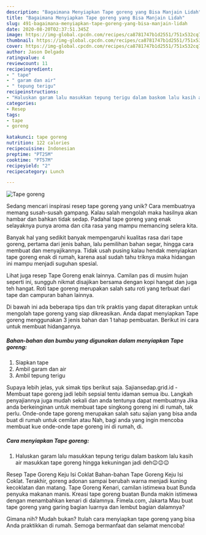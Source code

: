 ```yaml
---
description: "Bagaimana Menyiapkan Tape goreng yang Bisa Manjain Lidah"
title: "Bagaimana Menyiapkan Tape goreng yang Bisa Manjain Lidah"
slug: 491-bagaimana-menyiapkan-tape-goreng-yang-bisa-manjain-lidah
date: 2020-08-20T02:37:51.345Z
image: https://img-global.cpcdn.com/recipes/ca8781747b1d2551/751x532cq70/tape-goreng-foto-resep-utama.jpg
thumbnail: https://img-global.cpcdn.com/recipes/ca8781747b1d2551/751x532cq70/tape-goreng-foto-resep-utama.jpg
cover: https://img-global.cpcdn.com/recipes/ca8781747b1d2551/751x532cq70/tape-goreng-foto-resep-utama.jpg
author: Jason Delgado
ratingvalue: 4
reviewcount: 11
recipeingredient:
- " tape"
- " garam dan air"
- " tepung terigu"
recipeinstructions:
- "Haluskan garam lalu masukkan tepung terigu dalam baskom lalu kasih air masukkan tape goreng hingga kekuningan jadi deh😉😉😉"
categories:
- Resep
tags:
- tape
- goreng

katakunci: tape goreng 
nutrition: 122 calories
recipecuisine: Indonesian
preptime: "PT25M"
cooktime: "PT57M"
recipeyield: "2"
recipecategory: Lunch

---
```



![Tape goreng](https://img-global.cpcdn.com/recipes/ca8781747b1d2551/751x532cq70/tape-goreng-foto-resep-utama.jpg)

Sedang mencari inspirasi resep tape goreng yang unik? Cara membuatnya memang susah-susah gampang. Kalau salah mengolah maka hasilnya akan hambar dan bahkan tidak sedap. Padahal tape goreng yang enak selayaknya punya aroma dan cita rasa yang mampu memancing selera kita.

Banyak hal yang sedikit banyak mempengaruhi kualitas rasa dari tape goreng, pertama dari jenis bahan, lalu pemilihan bahan segar, hingga cara membuat dan menyajikannya. Tidak usah pusing kalau hendak menyiapkan tape goreng enak di rumah, karena asal sudah tahu triknya maka hidangan ini mampu menjadi suguhan spesial.

Lihat juga resep Tape Goreng enak lainnya. Camilan pas di musim hujan seperti ini, sungguh nikmat disajikan bersama dengan kopi hangat dan juga teh hangat. Roti tape goreng merupakan salah satu roti yang terbuat dari tape dan campuran bahan lainnya.


Di bawah ini ada beberapa tips dan trik praktis yang dapat diterapkan untuk mengolah tape goreng yang siap dikreasikan. Anda dapat menyiapkan Tape goreng menggunakan 3 jenis bahan dan 1 tahap pembuatan. Berikut ini cara untuk membuat hidangannya.

<!--inarticleads1-->

##### Bahan-bahan dan bumbu yang digunakan dalam menyiapkan Tape goreng:

1. Siapkan  tape
1. Ambil  garam dan air
1. Ambil  tepung terigu


Supaya lebih jelas, yuk simak tips berikut saja. Sajiansedap.grid.id - Membuat tape goreng jadi lebih sepsial tentu idaman semua ibu. Langkah penyajiannya juga mudah sekali dan anda tentunya dapat membuatnya Jika anda berkeinginan untuk membuat tape singkong goreng ini di rumah, tak perlu. Onde-onde tape goreng merupakan salah satu sajian yang bisa anda buat di rumah untuk cemilan atau Nah, bagi anda yang ingin mencoba membuat kue onde-onde tape goreng ini di rumah, di. 

<!--inarticleads2-->

##### Cara menyiapkan Tape goreng:

1. Haluskan garam lalu masukkan tepung terigu dalam baskom lalu kasih air masukkan tape goreng hingga kekuningan jadi deh😉😉😉


Resep Tape Goreng Keju Isi Coklat Bahan-bahan Tape Goreng Keju Isi Coklat. Terakhir, goreng adonan sampai berubah warna menjadi kuning kecoklatan dan matang. Tape Goreng Kenari, camilan istimewa buat Bunda penyuka makanan manis. Kreasi tape goreng buatan Bunda makin istimewa dengan menambahkan kenari di dalamnya. Fimela.com, Jakarta Mau buat tape goreng yang garing bagian luarnya dan lembut bagian dalamnya? 

Gimana nih? Mudah bukan? Itulah cara menyiapkan tape goreng yang bisa Anda praktikkan di rumah. Semoga bermanfaat dan selamat mencoba!
